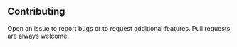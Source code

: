 ## Contributing
Open an issue to report bugs or to request additional features. Pull requests are always welcome.
